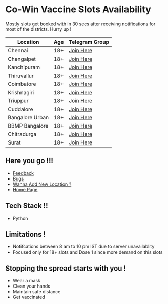 # Co-Win Vaccine Slots Availability
Mostly slots get booked with in 30 secs after receiving notifications for most of the districts. Hurry up !

| Location  | Age | Telegram Group |
| ------------- | ------------- | ------------- |
| Chennai  | 18+ | [Join Here](https://t.me/joinchat/Eyf1L5kpN4tkZTA9)  |
| Chengalpet  | 18+  | [Join Here](https://t.me/joinchat/IBc8aFmaBthmOGI1)  |
| Kanchipuram  | 18+  | [Join Here](https://t.me/joinchat/3TFB6QX0K684ZDY1)  |
| Thiruvallur  | 18+ | [Join Here](https://t.me/joinchat/Lve72-enCLkyYzVl)  |
| Coimbatore  | 18+ | [Join Here](https://t.me/joinchat/I-DT6uIS2o44MTY1)  |
| Krishnagiri  | 18+ | [Join Here](https://t.me/joinchat/v1Z_ibFyL8xlNzBl)  |
| Triuppur  | 18+ | [Join Here](https://t.me/joinchat/ihlDugvHB1Y1ODBl)  |
| Cuddalore  | 18+ | [Join Here](https://t.me/joinchat/2MMQI6Z3Jfg1MmQ1)  |
| Bangalore Urban  | 18+  | [Join Here](https://t.me/joinchat/dJb9V7hgk6IxMGE1)  |
| BBMP Bangalore | 18+  | [Join Here](https://t.me/joinchat/XXx7n1reSF45NmVl)  |
| Chitradurga | 18+  | [Join Here](https://t.me/joinchat/eqK-HIEBbBBkZGI1)  |
| Surat  | 18+  | [Join Here](https://t.me/joinchat/GvWCQVk6C8tmNjc1)  |

Here you go !!!
-----------
* [Feedback](https://github.com/bharathiiraja/vaccine-telegram-alert/issues)
* [Bugs](https://github.com/bharathiiraja/vaccine-telegram-alert/issues)
* [Wanna Add New Location ?](https://github.com/bharathiiraja/vaccine-telegram-alert/issues/2)
* [Home Page](https://bharathiiraja.github.io/vaccine-telegram-alert/)

Tech Stack !!
-----------
* Python

Limitations !
-----------
* Notifcations between 8 am to 10 pm IST due to server unavailablity
* Focused only for 18+ slots and Dose 1 since more demand on this slots

Stopping the spread starts with you !
-----------
* Wear a mask
* Clean your hands
* Maintain safe distance
* Get vaccinated
